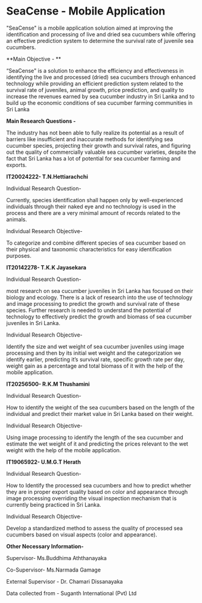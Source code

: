 # SeaCense - Mobile Application

"SeaCense" is a mobile application solution aimed at improving the
identification and processing of live and dried sea cucumbers while offering an 
effective prediction system to determine the survival rate of juvenile sea cucumbers.

**Main Objective - **

“SeaCense" is a solution to enhance the efficiency and effectiveness in
identifying the live and processed (dried) sea cucumbers through enhanced technology 
while providing an efficient prediction system related to the survival rate of juveniles,
animal growth, price prediction, and quality to increase the revenues earned by sea cucumber industry
in Sri Lanka and to build up the economic conditions of sea cucumber farming communities in Sri Lanka

**Main Research Questions -**

The industry has not been able to fully realize its
potential as a result of barriers like insufficient and inaccurate methods for identifying sea cucumber species,
projecting their growth and survival rates, and figuring out the quality of commercially valuable sea cucumber varieties,
despite the fact that Sri Lanka has a lot of potential for sea cucumber farming and exports.



**IT20024222- T.N.Hettiarachchi**

Individual Research Question-

Currently, species identification shall happen only by well-experienced individuals
through their naked eye and no technology is used in the process and there are a very minimal amount of records related to the animals.

Individual Research Objective-

To categorize and combine different species of sea cucumber based on their physical and taxonomic characteristics for easy identification purposes.



**IT20142278- T.K.K Jayasekara**

Individual Research Question-

most research on sea cucumber juveniles in Sri Lanka has focused 
on their biology and ecology. There is a lack of research into the use of technology and image processing
to predict the growth and survival rate of these species. Further research is needed to understand the potential of technology to 
effectively predict the growth and biomass of sea cucumber juveniles in Sri Lanka.

Individual Research Objective-

Identify the size and wet weight of sea cucumber juveniles using image processing and then by its initial wet weight and 
the categorization we identify earlier, predicting it’s survival rate, specific growth rate per day, weight gain as a percentage and
total biomass of it with the help of the mobile application.

**IT20256500- R.K.M Thushamini**

Individual Research Question-

How to identify the weight of the sea cucumbers based on the length of the individual and predict their market value in Sri Lanka based on their weight.

Individual Research Objective-

Using image processing to identify the length of the sea cucumber and estimate the wet weight of it
and predicting the prices relevant to the wet weight with the help of the mobile application.

**IT19065922- U.M.G.T Herath**

Individual Research Question-

How to Identify the processed sea cucumbers and how to predict whether they are in proper export quality 
based on color and appearance through image processing overriding the visual inspection mechanism that is currently being practiced in Sri Lanka.

Individual Research Objective-

Develop a standardized method to assess the quality of processed sea cucumbers based on visual aspects (color and appearance).



**Other Necessary Information-**

Supervisor- Ms.Buddhima Aththanayaka

Co-Supervisor- Ms.Narmada Gamage

External Supervisor - Dr. Chamari Dissanayaka

Data collected from - Suganth International (Pvt) Ltd 